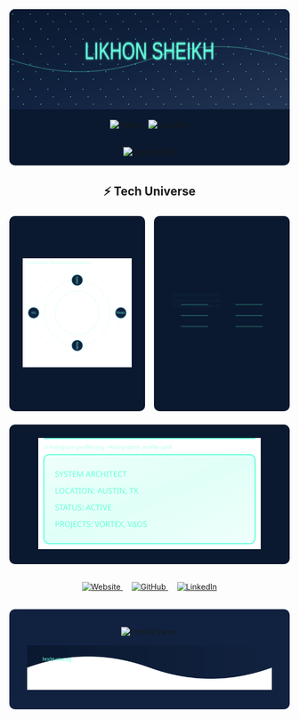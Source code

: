 <div align="center">
  <!-- Hero Section -->
  <div style="background: #0a192f; border-radius: 10px; overflow: hidden; margin-bottom: 2rem;">
    <img src="https://raw.githubusercontent.com/likhonsheikh54/likhonsheikh54/main/cosmic-header.svg" alt="Header" width="100%" height="180">
    <div style="padding: 1rem; display: flex; gap: 0.75rem; justify-content: center; flex-wrap: wrap;">
      <img src="https://img.shields.io/badge/STATUS-CODING%20DREAMS-64ffda?style=for-the-badge" alt="Status">
      <img src="https://img.shields.io/badge/BASE-AUSTIN%20TX-64ffda?style=for-the-badge" alt="Location">
    </div>
    <div style="margin: 1rem auto; max-width: 450px;">
      <img src="https://readme-typing-svg.herokuapp.com?font=JetBrains+Mono&size=22&duration=3000&pause=1000&color=64FFDA&center=true&vCenter=true&width=435&lines=Full+Stack+Developer;Cloud+Architect;Open+Source+Contributor" alt="Typing SVG">
    </div>
  </div>

  <!-- Tech Universe -->
  <h2>⚡ Tech Universe</h2>
  <div style="display: grid; grid-template-columns: repeat(2, 1fr); gap: 1rem; margin: 1.5rem auto; max-width: 1200px;">
    <!-- Left Side Tech Orbital -->
    <div style="background: #0a192f; border-radius: 10px; padding: 1.5rem;">
      <img src="https://raw.githubusercontent.com/likhonsheikh54/likhonsheikh54/main/tech-orbital.svg" alt="Tech Stack" width="100%" height="300" style="object-fit: contain;">
    </div>
    <!-- Right Side Matrix Stats -->
    <div style="background: #0a192f; border-radius: 10px; padding: 1.5rem;">
      <img src="https://raw.githubusercontent.com/likhonsheikh54/likhonsheikh54/main/matrix-stats.svg" alt="GitHub Stats" width="100%" height="300" style="object-fit: contain;">
    </div>
  </div>

  <!-- Additional Stats/Metrics -->
  <div style="background: #0a192f; border-radius: 10px; padding: 1.5rem; margin: 1.5rem auto; max-width: 1200px;">
    <img src="https://raw.githubusercontent.com/likhonsheikh54/likhonsheikh54/main/hologram-profile.svg" alt="Hologram Profile" width="100%" height="200" style="object-fit: contain;">
  </div>

  <!-- Social Links -->
  <div style="margin: 2rem auto; max-width: 1200px;">
    <a href="https://likhonsheikh.com" style="margin: 0 0.5rem;">
      <img src="https://img.shields.io/badge/Website-likhonsheikh.com-64ffda?style=for-the-badge&logo=google-chrome" alt="Website">
    </a>
    <a href="https://github.com/likhonsheikh54" style="margin: 0 0.5rem;">
      <img src="https://img.shields.io/badge/GitHub-likhonsheikh54-64ffda?style=for-the-badge&logo=github" alt="GitHub">
    </a>
    <a href="https://linkedin.com/in/likhonsheikh" style="margin: 0 0.5rem;">
      <img src="https://img.shields.io/badge/LinkedIn-Likhon%20Sheikh-64ffda?style=for-the-badge&logo=linkedin" alt="LinkedIn">
    </a>
  </div>

  <!-- Footer -->
  <div style="background: #112240; border-radius: 10px; padding: 2rem; margin: 1.5rem auto; max-width: 1200px;">
    <img src="https://komarev.com/ghpvc/?username=likhonsheikh54&color=64ffda&style=flat-square" alt="Profile Views">
    <img src="https://raw.githubusercontent.com/likhonsheikh54/likhonsheikh54/main/header-wave.svg" alt="Footer Wave" width="100%" height="80" style="margin-top: 1rem;">
  </div>
</div>

